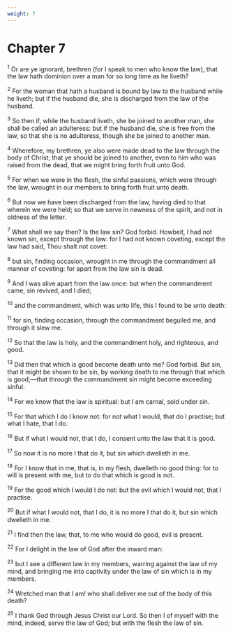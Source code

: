 ```yaml
---
weight: 7
---
```


# Chapter 7

<sup>1</sup> Or are ye ignorant, brethren (for I speak to men who know the law), that the law hath dominion over a man for so long time as he liveth? 

<sup>2</sup> For the woman that hath a husband is bound by law to the husband while he liveth; but if the husband die, she is discharged from the law of the husband. 

<sup>3</sup> So then if, while the husband liveth, she be joined to another man, she shall be called an adulteress: but if the husband die, she is free from the law, so that she is no adulteress, though she be joined to another man. 

<sup>4</sup> Wherefore, my brethren, ye also were made dead to the law through the body of Christ; that ye should be joined to another, even to him who was raised from the dead, that we might bring forth fruit unto God. 

<sup>5</sup> For when we were in the flesh, the sinful passions, which were through the law, wrought in our members to bring forth fruit unto death. 

<sup>6</sup> But now we have been discharged from the law, having died to that wherein we were held; so that we serve in newness of the spirit, and not in oldness of the letter. 

<sup>7</sup> What shall we say then? Is the law sin? God forbid. Howbeit, I had not known sin, except through the law: for I had not known coveting, except the law had said, Thou shalt not covet: 

<sup>8</sup> but sin, finding occasion, wrought in me through the commandment all manner of coveting: for apart from the law sin is dead. 

<sup>9</sup> And I was alive apart from the law once: but when the commandment came, sin revived, and I died; 

<sup>10</sup> and the commandment, which was unto life, this I found to be unto death: 

<sup>11</sup> for sin, finding occasion, through the commandment beguiled me, and through it slew me. 

<sup>12</sup> So that the law is holy, and the commandment holy, and righteous, and good. 

<sup>13</sup> Did then that which is good become death unto me? God forbid. But sin, that it might be shown to be sin, by working death to me through that which is good;—that through the commandment sin might become exceeding sinful. 

<sup>14</sup> For we know that the law is spiritual: but I am carnal, sold under sin. 

<sup>15</sup> For that which I do I know not: for not what I would, that do I practise; but what I hate, that I do. 

<sup>16</sup> But if what I would not, that I do, I consent unto the law that it is good. 

<sup>17</sup> So now it is no more I that do it, but sin which dwelleth in me. 

<sup>18</sup> For I know that in me, that is, in my flesh, dwelleth no good thing: for to will is present with me, but to do that which is good is not. 

<sup>19</sup> For the good which I would I do not: but the evil which I would not, that I practise. 

<sup>20</sup> But if what I would not, that I do, it is no more I that do it, but sin which dwelleth in me. 

<sup>21</sup> I find then the law, that, to me who would do good, evil is present. 

<sup>22</sup> For I delight in the law of God after the inward man: 

<sup>23</sup> but I see a different law in my members, warring against the law of my mind, and bringing me into captivity under the law of sin which is in my members. 

<sup>24</sup> Wretched man that I am! who shall deliver me out of the body of this death? 

<sup>25</sup> I thank God through Jesus Christ our Lord. So then I of myself with the mind, indeed, serve the law of God; but with the flesh the law of sin. 


